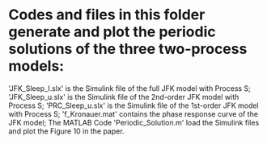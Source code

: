 # Codes and files in this folder generate and plot the periodic solutions of the three two-process models:
'JFK_Sleep_I.slx' is the Simulink file of the full JFK model with Process S;
'JFK_Sleep_u.slx' is the Simulink file of the 2nd-order JFK model with Process S;
'PRC_Sleep_u.slx' is the Simulink file of the 1st-order JFK model with Process S;
'f_Kronauer.mat' contains the phase response curve of the JFK model;
The MATLAB Code 'Periodic_Solution.m' load the Simulink files and plot the Figure 10 in the paper.
